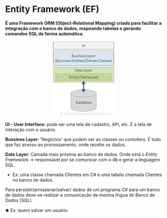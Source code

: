 # Entity Framework (EF)

**É uma Framework ORM (Object-Relational Mapping) criado para facilitar a integração com o banco de dados, mapeando tabelas e gerando comandos SQL de forma automática.**

<p align="center"><img src="images/entityframework.png" width="200"></p>

**UI - User Interface:** pode ser uma tela de cadastro, API, etc. É a tela de interação com o usuário.

**Bussines Layer:** 'Negócios' que podem ser as classes ou contollers. É tudo que faz acesso ao processamento, onde recebe os dados.

**Date Layer:** Camada mais próxima ao banco de dados. Onde está o _Entity Framework_ → responsável por se comunicar com o db e gerar a linguagem SQL.

- Ex: uma classe chamada Clientes em C# e uma tabela chamada Clientes no banco de dados.

Para persistir(armazenar/salvar) dados de um programa C# para um banco de dados deve-se realizar a comunicação da mesma língua do Banco de Dados (SQL).

⏺️ Ex: quero salvar um usuário
